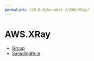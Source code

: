 ```yaml
---
permalink: /48.0.0/us-west-2/AWS/XRay/
---
```


# AWS.XRay



* [Group](Group.md)
* [SamplingRule](SamplingRule.md)